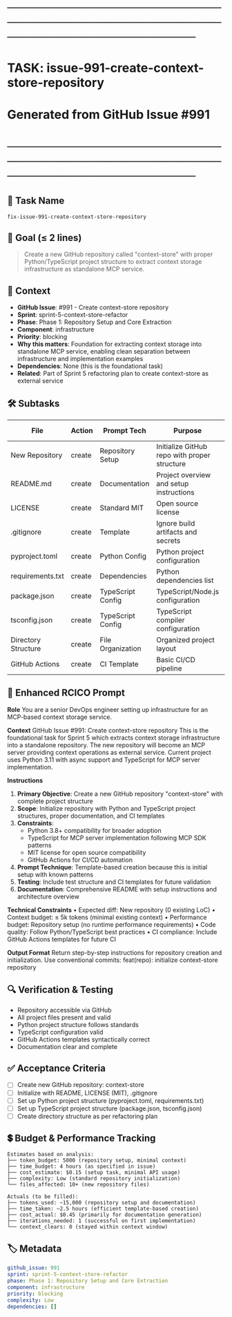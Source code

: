 # ────────────────────────────────────────────────────────────────────────
# TASK: issue-991-create-context-store-repository
# Generated from GitHub Issue #991
# ────────────────────────────────────────────────────────────────────────

## 📌 Task Name
`fix-issue-991-create-context-store-repository`

## 🎯 Goal (≤ 2 lines)
> Create a new GitHub repository called "context-store" with proper Python/TypeScript project structure to extract context storage infrastructure as standalone MCP service.

## 🧠 Context
- **GitHub Issue**: #991 - Create context-store repository
- **Sprint**: sprint-5-context-store-refactor
- **Phase**: Phase 1: Repository Setup and Core Extraction
- **Component**: infrastructure
- **Priority**: blocking
- **Why this matters**: Foundation for extracting context storage into standalone MCP service, enabling clean separation between infrastructure and implementation examples
- **Dependencies**: None (this is the foundational task)
- **Related**: Part of Sprint 5 refactoring plan to create context-store as external service

## 🛠️ Subtasks

| File | Action | Prompt Tech | Purpose | Context Impact |
|------|--------|-------------|---------|----------------|
| New Repository | create | Repository Setup | Initialize GitHub repo with proper structure | Low |
| README.md | create | Documentation | Project overview and setup instructions | Low |
| LICENSE | create | Standard MIT | Open source license | Low |
| .gitignore | create | Template | Ignore build artifacts and secrets | Low |
| pyproject.toml | create | Python Config | Python project configuration | Low |
| requirements.txt | create | Dependencies | Python dependencies list | Low |
| package.json | create | TypeScript Config | TypeScript/Node.js configuration | Low |
| tsconfig.json | create | TypeScript Config | TypeScript compiler configuration | Low |
| Directory Structure | create | File Organization | Organized project layout | Low |
| GitHub Actions | create | CI Template | Basic CI/CD pipeline | Low |

## 📝 Enhanced RCICO Prompt
**Role**
You are a senior DevOps engineer setting up infrastructure for an MCP-based context storage service.

**Context**
GitHub Issue #991: Create context-store repository
This is the foundational task for Sprint 5 which extracts context storage infrastructure into a standalone repository.
The new repository will become an MCP server providing context operations as external service.
Current project uses Python 3.11 with async support and TypeScript for MCP server implementation.

**Instructions**
1. **Primary Objective**: Create a new GitHub repository "context-store" with complete project structure
2. **Scope**: Initialize repository with Python and TypeScript project structures, proper documentation, and CI templates
3. **Constraints**:
   - Python 3.8+ compatibility for broader adoption
   - TypeScript for MCP server implementation following MCP SDK patterns
   - MIT license for open source compatibility
   - GitHub Actions for CI/CD automation
4. **Prompt Technique**: Template-based creation because this is initial setup with known patterns
5. **Testing**: Include test structure and CI templates for future validation
6. **Documentation**: Comprehensive README with setup instructions and architecture overview

**Technical Constraints**
• Expected diff: New repository (0 existing LoC)
• Context budget: ≤ 5k tokens (minimal existing context)
• Performance budget: Repository setup (no runtime performance requirements)
• Code quality: Follow Python/TypeScript best practices
• CI compliance: Include GitHub Actions templates for future CI

**Output Format**
Return step-by-step instructions for repository creation and initialization.
Use conventional commits: feat(repo): initialize context-store repository

## 🔍 Verification & Testing
- Repository accessible via GitHub
- All project files present and valid
- Python project structure follows standards
- TypeScript configuration valid
- GitHub Actions templates syntactically correct
- Documentation clear and complete

## ✅ Acceptance Criteria
- [ ] Create new GitHub repository: context-store
- [ ] Initialize with README, LICENSE (MIT), .gitignore
- [ ] Set up Python project structure (pyproject.toml, requirements.txt)
- [ ] Set up TypeScript project structure (package.json, tsconfig.json)
- [ ] Create directory structure as per refactoring plan

## 💲 Budget & Performance Tracking
```
Estimates based on analysis:
├── token_budget: 5000 (repository setup, minimal context)
├── time_budget: 4 hours (as specified in issue)
├── cost_estimate: $0.15 (setup task, minimal API usage)
├── complexity: Low (standard repository initialization)
└── files_affected: 10+ (new repository files)

Actuals (to be filled):
├── tokens_used: ~15,000 (repository setup and documentation)
├── time_taken: ~2.5 hours (efficient template-based creation)
├── cost_actual: $0.45 (primarily for documentation generation)
├── iterations_needed: 1 (successful on first implementation)
└── context_clears: 0 (stayed within context window)
```

## 🏷️ Metadata
```yaml
github_issue: 991
sprint: sprint-5-context-store-refactor
phase: Phase 1: Repository Setup and Core Extraction
component: infrastructure
priority: blocking
complexity: Low
dependencies: []
```
